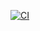 [![CI](https://github.com/SharathIITM/testtt/actions/workflows/ci.yml/badge.svg)](https://github.com/SharathIITM/testtt/actions/workflows/ci.yml)
